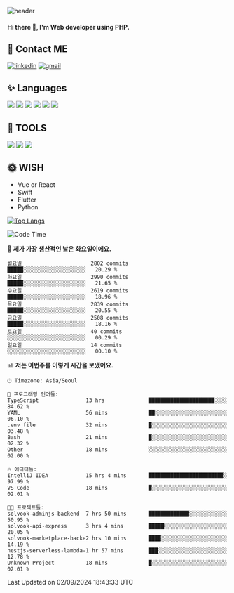 ![header](https://capsule-render.vercel.app/api?type=waving&color=auto&height=300&section=header&text=Elin&fontSize=90&animation=twinkling)

#### Hi there 👋, I'm <b>Web developer</b> using PHP. ####

<!--
- 🔭 I’m currently working on Uniwill
- 🌱 I’m currently learning Vue or React or Python.
-->

<!---#### I am PHP developer --->

## 💌 Contact ME ###
[<img src='https://img.shields.io/badge/-EunjiKo-%230A66C2?style=flat-square&logo=LinkedIn&logoColor=white' alt='linkedin'>](https://www.linkedin.com/in/https://www.linkedin.com/in/eunji-ko-00a907164//)  [<img src='https://img.shields.io/badge/-einee214%40gmail.com-%23EA4335?style=flat-square&logo=Gmail&logoColor=white' alt='gmail'>](einee214@gmail.com)  


## ✨ Languages
<img src='https://img.shields.io/badge/-PHP-%23777BB4?style=for-the-badge&logo=PHP&logoColor=white'> <img src='https://img.shields.io/badge/-Laravel-%23FF2D20?style=for-the-badge&logo=Laravel&logoColor=white'> <img src='https://img.shields.io/badge/Jquery-%230769AD?style=for-the-badge&logo=Jquery&logoColor=white'> <img src='https://img.shields.io/badge/CSS3-%231572B6?style=for-the-badge&logo=CSS3&logoColor=white'> <img src='https://img.shields.io/badge/Bootstrap-%237952B3?style=for-the-badge&logo=Bootstrap&logoColor=white' > <img src='https://img.shields.io/badge/MySQL-%234479A1?style=for-the-badge&logo=MySQL&logoColor=white' >

## 🌷 TOOLS
<img src='https://img.shields.io/badge/PHPSTORM-%23000000?style=for-the-badge&logo=PhpStorm&logoColor=white' > <img src='https://img.shields.io/badge/GitLab-%23FCA121?style=for-the-badge&logo=GitLab&logoColor=white' > <img src='https://img.shields.io/badge/GitHub-%23181717?style=for-the-badge&logo=GitHub&logoColor=white'>


## 🌞 WISH
- Vue or React
- Swift
- Flutter
- Python


[![Top Langs](https://github-readme-stats.vercel.app/api/top-langs/?username=ein214&layout=compact)](https://github.com/anuraghazra/github-readme-stats)

<!--START_SECTION:waka-->
![Code Time](http://img.shields.io/badge/Code%20Time-3%2C741%20hrs%2037%20mins-blue)

📅 **제가 가장 생산적인 날은 화요일이에요.** 

```text
월요일                      2802 commits        █████░░░░░░░░░░░░░░░░░░░░   20.29 % 
화요일                      2990 commits        █████░░░░░░░░░░░░░░░░░░░░   21.65 % 
수요일                      2619 commits        █████░░░░░░░░░░░░░░░░░░░░   18.96 % 
목요일                      2839 commits        █████░░░░░░░░░░░░░░░░░░░░   20.55 % 
금요일                      2508 commits        █████░░░░░░░░░░░░░░░░░░░░   18.16 % 
토요일                      40 commits          ░░░░░░░░░░░░░░░░░░░░░░░░░   00.29 % 
일요일                      14 commits          ░░░░░░░░░░░░░░░░░░░░░░░░░   00.10 % 
```


📊 **저는 이번주를 이렇게 시간을 보냈어요.** 

```text
🕑︎ Timezone: Asia/Seoul

💬 프로그래밍 언어들: 
TypeScript               13 hrs              █████████████████████░░░░   84.62 % 
YAML                     56 mins             ██░░░░░░░░░░░░░░░░░░░░░░░   06.10 % 
.env file                32 mins             █░░░░░░░░░░░░░░░░░░░░░░░░   03.48 % 
Bash                     21 mins             █░░░░░░░░░░░░░░░░░░░░░░░░   02.32 % 
Other                    18 mins             ░░░░░░░░░░░░░░░░░░░░░░░░░   02.00 % 

🔥 에디터들: 
IntelliJ IDEA            15 hrs 4 mins       ████████████████████████░   97.99 % 
VS Code                  18 mins             █░░░░░░░░░░░░░░░░░░░░░░░░   02.01 % 

🐱‍💻 프로젝트들: 
solvook-adminjs-backend  7 hrs 50 mins       █████████████░░░░░░░░░░░░   50.95 % 
solvook-api-express      3 hrs 4 mins        █████░░░░░░░░░░░░░░░░░░░░   20.05 % 
solvook-marketplace-backe2 hrs 10 mins       ████░░░░░░░░░░░░░░░░░░░░░   14.19 % 
nestjs-serverless-lambda-1 hr 57 mins        ███░░░░░░░░░░░░░░░░░░░░░░   12.78 % 
Unknown Project          18 mins             █░░░░░░░░░░░░░░░░░░░░░░░░   02.01 % 
```


 Last Updated on 02/09/2024 18:43:33 UTC
<!--END_SECTION:waka-->

<!---![GitHub stats](https://github-readme-stats.vercel.app/api?username=ein214&show_icons=true&theme=dracula)  --->



